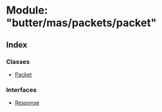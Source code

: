 
# Module: "butter/mas/packets/packet"

## Index

### Classes

* [Packet](../classes/_butter_mas_packets_packet_.packet.md)

### Interfaces

* [Response](../interfaces/_butter_mas_packets_packet_.response.md)
